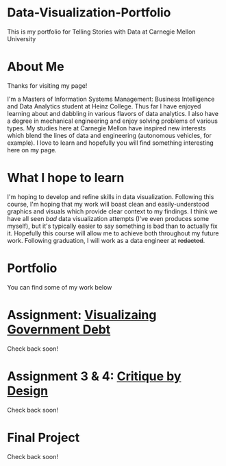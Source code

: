 # Data-Visualization-Portfolio
This is my portfolio for Telling Stories with Data at Carnegie Mellon University

# About Me
Thanks for visiting my page!

I'm a Masters of Information Systems Management: Business Intelligence and Data Analytics student at Heinz College. Thus far I have enjoyed learning about and dabbling in various flavors of data analytics. I also have a degree in mechanical engineering and enjoy solving problems of various types. My studies here at Carnegie Mellon have inspired new interests which blend the lines of data and engineering (autonomous vehicles, for example). I love to learn and hopefully you will find something interesting here on my page.

# What I hope to learn
I'm hoping to develop and refine skills in data visualization. Following this course, I'm hoping that my work will boast clean and easily-understood graphics and visuals which provide clear context to my findings. I think we have all seen _bad_ data visualization attempts (I've even produces some myself), but it's typically easier to say something is bad than to actually fix it. Hopefully this course will allow me to achieve both throughout my future work. 
Following graduation, I will work as a data engineer at ~~redacted~~. 

# Portfolio
You can find some of my work below

# Assignment: [Visualizaing Government Debt](visualizing-government-debt.md)
Check back soon! 

# Assignment 3 & 4: [Critique by Design](critique-by-design)
Check back soon! 

# Final Project
Check back soon!

